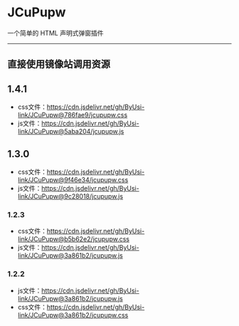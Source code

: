# JCuPupw
一个简单的 HTML 声明式弹窗插件

---

## 直接使用镜像站调用资源

## 1.4.1
- css文件：<https://cdn.jsdelivr.net/gh/ByUsi-link/JCuPupw@786fae9/jcupupw.css>
- js文件：<https://cdn.jsdelivr.net/gh/ByUsi-link/JCuPupw@5aba204/jcupupw.js>

## 1.3.0
- css文件：<https://cdn.jsdelivr.net/gh/ByUsi-link/JCuPupw@9f46e34/jcupupw.css>
- js文件：<https://cdn.jsdelivr.net/gh/ByUsi-link/JCuPupw@9c28018/jcupupw.js>

### 1.2.3
- css文件：<https://cdn.jsdelivr.net/gh/ByUsi-link/JCuPupw@b5b62e2/jcupupw.css>
- js文件：<https://cdn.jsdelivr.net/gh/ByUsi-link/JCuPupw@3a861b2/jcupupw.js>

### 1.2.2
- js文件：<https://cdn.jsdelivr.net/gh/ByUsi-link/JCuPupw@3a861b2/jcupupw.js>
- css文件：<https://cdn.jsdelivr.net/gh/ByUsi-link/JCuPupw@3a861b2/jcupupw.css>
